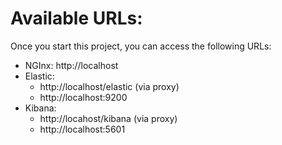 # Available URLs:
Once you start this project, you can access the following URLs:

- NGInx: http://localhost
- Elastic:
  - http://localhost/elastic (via proxy)
  - http://localhost:9200
- Kibana:
  - http://locahost/kibana (via proxy)
  - http://localhost:5601

